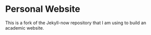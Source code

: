 # Personal Website

This is a fork of the Jekyll-now repository that I am using to build an academic website.
